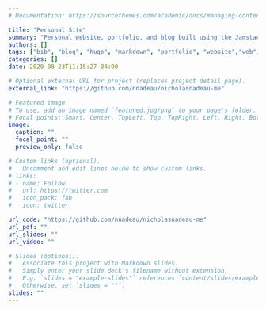 ```yaml
---
# Documentation: https://sourcethemes.com/academic/docs/managing-content/

title: "Personal Site"
summary: "Personal website, portfolio, and blog built using the Jamstack"
authors: []
tags: ["bib", "blog", "hugo", "markdown", "portfolio", "website","web",software]
categories: []
date: 2020-08-23T11:15:27-04:00

# Optional external URL for project (replaces project detail page).
external_link: "https://github.com/nnadeau/nicholasnadeau-me"

# Featured image
# To use, add an image named `featured.jpg/png` to your page's folder.
# Focal points: Smart, Center, TopLeft, Top, TopRight, Left, Right, BottomLeft, Bottom, BottomRight.
image:
  caption: ""
  focal_point: ""
  preview_only: false

# Custom links (optional).
#   Uncomment and edit lines below to show custom links.
# links:
# - name: Follow
#   url: https://twitter.com
#   icon_pack: fab
#   icon: twitter

url_code: "https://github.com/nnadeau/nicholasnadeau-me"
url_pdf: ""
url_slides: ""
url_video: ""

# Slides (optional).
#   Associate this project with Markdown slides.
#   Simply enter your slide deck's filename without extension.
#   E.g. `slides = "example-slides"` references `content/slides/example-slides.md`.
#   Otherwise, set `slides = ""`.
slides: ""
---
```


